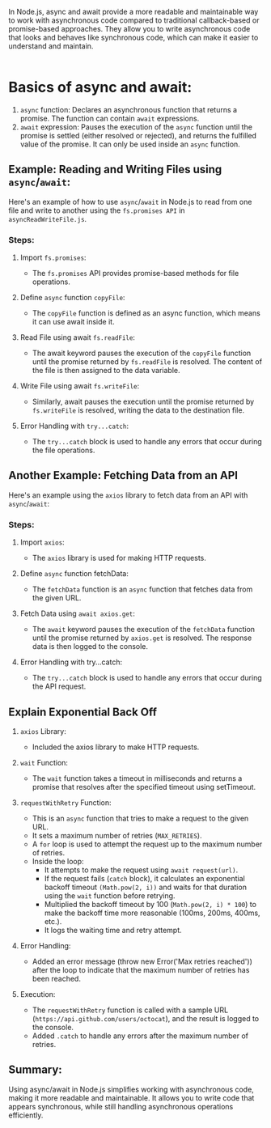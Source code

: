 In Node.js, async and await provide a more readable and maintainable way to work with asynchronous code compared to traditional callback-based or promise-based approaches. They allow you to write asynchronous code that looks and behaves like synchronous code, which can make it easier to understand and maintain. <br/><br/>

# Basics of async and await:
1. `async` function: Declares an asynchronous function that returns a promise. The function can contain `await` expressions.
2. `await` expression: Pauses the execution of the `async` function until the promise is settled (either resolved or rejected), and returns the fulfilled value of the promise. It can only be used inside an `async` function.

## Example: Reading and Writing Files using `async`/`await`:

Here's an example of how to use `async`/`await` in Node.js to read from one file and write to another using the `fs.promises API` in `asyncReadWriteFile.js`.

### Steps:
1. Import `fs.promises`:
    - The `fs.promises` API provides promise-based methods for file operations.

2. Define `async` function `copyFile`:
    - The `copyFile` function is defined as an async function, which means it can use await inside it.

3. Read File using await `fs.readFile`:
    - The await keyword pauses the execution of the `copyFile` function until the promise returned by `fs.readFile` is resolved. The content of the file is then assigned to the data variable.

4. Write File using await `fs.writeFile`:
    - Similarly, await pauses the execution until the promise returned by `fs.writeFile` is resolved, writing the data to the destination file.

5. Error Handling with `try...catch`:
    - The `try...catch` block is used to handle any errors that occur during the file operations.



## Another Example: Fetching Data from an API

Here's an example using the `axios` library to fetch data from an API with `async`/`await`:

### Steps:

1. Import `axios`:
    - The `axios` library is used for making HTTP requests.

2. Define `async` function fetchData:
    - The `fetchData` function is an `async` function that fetches data from the given URL.

3. Fetch Data using `await axios.get`:
    - The `await` keyword pauses the execution of the `fetchData` function until the promise returned by `axios.get` is resolved. The response data is then logged to the console.

4. Error Handling with try...catch:
    - The `try...catch` block is used to handle any errors that occur during the API request.



## Explain Exponential Back Off

1. `axios` Library:
    - Included the axios library to make HTTP requests.

2. `wait` Function:
    - The `wait` function takes a timeout in milliseconds and returns a promise that resolves after the specified timeout using setTimeout.

3. `requestWithRetry` Function:
    - This is an `async` function that tries to make a request to the given URL.
    - It sets a maximum number of retries (`MAX_RETRIES`).
    - A `for` loop is used to attempt the request up to the maximum number of retries.
    - Inside the loop:
        - It attempts to make the request using `await request(url)`.
        - If the request fails (`catch` block), it calculates an exponential backoff timeout `(Math.pow(2, i))` and waits for that duration using the `wait` function before retrying.
        - Multiplied the backoff timeout by 100 (`Math.pow(2, i) * 100`) to make the backoff time more reasonable (100ms, 200ms, 400ms, etc.).
        - It logs the waiting time and retry attempt.

4. Error Handling:
    - Added an error message (throw new Error('Max retries reached')) after the loop to indicate that the maximum number of retries has been reached.

5. Execution:
    - The `requestWithRetry` function is called with a sample URL (`https://api.github.com/users/octocat`), and the result is logged to the console.
    - Added `.catch` to handle any errors after the maximum number of retries.


## Summary:

Using async/await in Node.js simplifies working with asynchronous code, making it more readable and maintainable. It allows you to write code that appears synchronous, while still handling asynchronous operations efficiently.